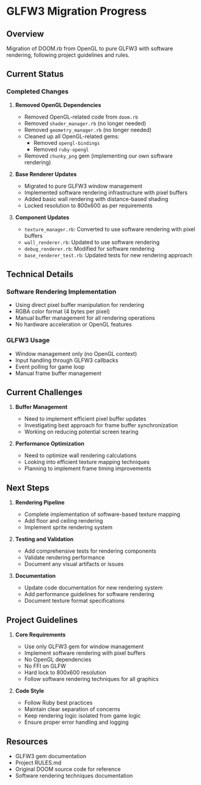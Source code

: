# GLFW3 Migration Progress

## Overview
Migration of DOOM.rb from OpenGL to pure GLFW3 with software rendering, following project guidelines and rules.

## Current Status

### Completed Changes
1. **Removed OpenGL Dependencies**
   - Removed OpenGL-related code from `doom.rb`
   - Removed `shader_manager.rb` (no longer needed)
   - Removed `geometry_manager.rb` (no longer needed)
   - Cleaned up all OpenGL-related gems:
     - Removed `opengl-bindings`
     - Removed `ruby-opengl`
   - Removed `chunky_png` gem (implementing our own software rendering)

2. **Base Renderer Updates**
   - Migrated to pure GLFW3 window management
   - Implemented software rendering infrastructure with pixel buffers
   - Added basic wall rendering with distance-based shading
   - Locked resolution to 800x600 as per requirements

3. **Component Updates**
   - `texture_manager.rb`: Converted to use software rendering with pixel buffers
   - `wall_renderer.rb`: Updated to use software rendering
   - `debug_renderer.rb`: Modified for software rendering
   - `base_renderer_test.rb`: Updated tests for new rendering approach

## Technical Details

### Software Rendering Implementation
- Using direct pixel buffer manipulation for rendering
- RGBA color format (4 bytes per pixel)
- Manual buffer management for all rendering operations
- No hardware acceleration or OpenGL features

### GLFW3 Usage
- Window management only (no OpenGL context)
- Input handling through GLFW3 callbacks
- Event polling for game loop
- Manual frame buffer management

## Current Challenges
1. **Buffer Management**
   - Need to implement efficient pixel buffer updates
   - Investigating best approach for frame buffer synchronization
   - Working on reducing potential screen tearing

2. **Performance Optimization**
   - Need to optimize wall rendering calculations
   - Looking into efficient texture mapping techniques
   - Planning to implement frame timing improvements

## Next Steps
1. **Rendering Pipeline**
   - Complete implementation of software-based texture mapping
   - Add floor and ceiling rendering
   - Implement sprite rendering system

2. **Testing and Validation**
   - Add comprehensive tests for rendering components
   - Validate rendering performance
   - Document any visual artifacts or issues

3. **Documentation**
   - Update code documentation for new rendering system
   - Add performance guidelines for software rendering
   - Document texture format specifications

## Project Guidelines
1. **Core Requirements**
   - Use only GLFW3 gem for window management
   - Implement software rendering with pixel buffers
   - No OpenGL dependencies
   - No FFI on GLFW
   - Hard lock to 800x600 resolution
   - Follow software rendering techniques for all graphics

2. **Code Style**
   - Follow Ruby best practices
   - Maintain clear separation of concerns
   - Keep rendering logic isolated from game logic
   - Ensure proper error handling and logging

## Resources
- GLFW3 gem documentation
- Project RULES.md
- Original DOOM source code for reference
- Software rendering techniques documentation
